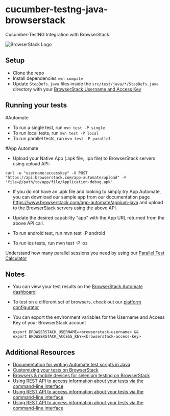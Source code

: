 # cucumber-testng-java-browserstack

Cucumber-TestNG Integration with BrowserStack.

![BrowserStack Logo](https://d98b8t1nnulk5.cloudfront.net/production/images/layout/logo-header.png?1469004780)

## Setup

* Clone the repo
* Install dependencies `mvn compile`
* Update `StepDefs.java` files inside the `src/test/java/*/StepDefs.java` directory with your [BrowserStack Username and Access Key](https://www.browserstack.com/accounts/settings)

## Running your tests

#Automate
- To run a single test, run `mvn test -P single`
- To run local tests, run `mvn test -P local`
- To run parallel tests, run `mvn test -P parallel`

#App Automate
- Upload your Native App (.apk file, .ipa file) to BrowserStack servers using upload API:

```
curl -u "username:accesskey" -X POST "https://api.browserstack.com/app-automate/upload" -F "file=@/path/to/app/file/Application-debug.apk"
```

- If you do not have an .apk file and looking to simply try App Automate, you can download our sample app from our documentation page https://www.browserstack.com/app-automate/appium-java and upload to the BrowserStack servers using the above API.

- Update the desired capability "app" with the App URL returned from the above API call.

- To run android test, run mvn test -P android

- To run ios tests, run mvn test -P ios


 Understand how many parallel sessions you need by using our [Parallel Test Calculator](https://www.browserstack.com/automate/parallel-calculator?ref=github)


## Notes
* You can view your test results on the [BrowserStack Automate dashboard](https://www.browserstack.com/automate)
* To test on a different set of browsers, check out our [platform configurator](https://www.browserstack.com/automate/java#setting-os-and-browser)
* You can export the environment variables for the Username and Access Key of your BrowserStack account

  ```
  export BROWSERSTACK_USERNAME=<browserstack-username> &&
  export BROWSERSTACK_ACCESS_KEY=<browserstack-access-key>
  ```
## Additional Resources
* [Documentation for writing Automate test scripts in Java](https://www.browserstack.com/automate/java)
* [Customizing your tests on BrowserStack](https://www.browserstack.com/automate/capabilities)
* [Browsers & mobile devices for selenium testing on BrowserStack](https://www.browserstack.com/list-of-browsers-and-platforms?product=automate)
* [Using REST API to access information about your tests via the command-line interface](https://www.browserstack.com/automate/rest-api)
* [Using REST API to access information about your tests via the command-line interface](https://www.browserstack.com/automate/rest-api)
* [Using REST API to access information about your tests via the command-line interface](https://www.browserstack.com/automate/rest-api)

